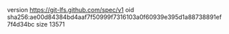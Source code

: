 version https://git-lfs.github.com/spec/v1
oid sha256:ae00d84384bd4aaf7f50999f7316103a0f60939e395d1a88738891ef7f4d34bc
size 13571
